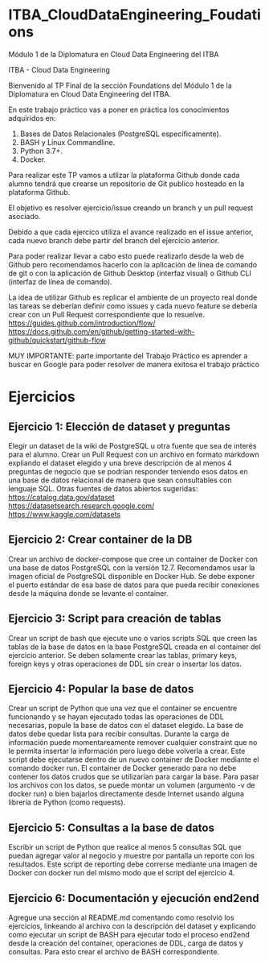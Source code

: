 # ITBA_CloudDataEngineering_Foudations
Módulo 1 de la Diplomatura en Cloud Data Engineering del ITBA

ITBA - Cloud Data Engineering

Bienvenido al TP Final de la sección Foundations del Módulo 1 de la Diplomatura en Cloud Data Engineering del ITBA.

En este trabajo práctico vas a poner en práctica los conocimientos adquiridos en:

1. Bases de Datos Relacionales (PostgreSQL específicamente).
2. BASH y Linux Commandline.
3. Python 3.7+.
4. Docker.

Para realizar este TP vamos a utlizar la plataforma Github donde cada alumno tendrá que crearse un repositorio de Git publico hosteado en la plataforma Github.

El objetivo es resolver ejercicio/issue creando un branch y un pull request asociado.

Debido a que cada ejercico utiliza el avance realizado en el issue anterior, cada nuevo branch debe partir del branch del ejercicio anterior.

Para poder realizar llevar a cabo esto puede realizarlo desde la web de Github pero recomendamos hacerlo con la aplicación de línea de comando de git o con la aplicación de Github Desktop (interfaz visual) o Github CLI (interfaz de línea de comando).

La idea de utilizar Github es replicar el ambiente de un proyecto real donde las tareas se deberían definir como issues y cada nuevo feature se debería crear con un Pull Request correspondiente que lo resuelve. https://guides.github.com/introduction/flow/ https://docs.github.com/en/github/getting-started-with-github/quickstart/github-flow

MUY IMPORTANTE: parte importante del Trabajo Práctico es aprender a buscar en Google para poder resolver de manera exitosa el trabajo práctico

# Ejercicios

## Ejercicio 1: Elección de dataset y preguntas

Elegir un dataset de la wiki de PostgreSQL  u otra fuente que sea de interés para el alumno.
Crear un Pull Request con un archivo en formato markdown expliando el dataset elegido y una breve descripción de al menos 4 preguntas de negocio que se podrían responder teniendo esos datos en una base de datos relacional de manera que sean consultables con lenguaje SQL.
Otras fuentes de datos abiertos sugeridas: https://catalog.data.gov/dataset https://datasetsearch.research.google.com/ https://www.kaggle.com/datasets

## Ejercicio 2: Crear container de la DB

Crear un archivo de docker-compose que cree un container de Docker con una base de datos PostgreSQL con la versión 12.7. Recomendamos usar la imagen oficial de PostgreSQL disponible en Docker Hub.
Se debe exponer el puerto estándar de esa base de datos para que pueda recibir conexiones desde la máquina donde se levante el container.

## Ejercicio 3: Script para creación de tablas

Crear un script de bash que ejecute uno o varios scripts SQL que creen las tablas de la base de datos en la base PostgreSQL creada en el container del ejercicio anterior.
Se deben solamente crear las tablas, primary keys, foreign keys y otras operaciones de DDL sin crear o insertar los datos.

## Ejercicio 4: Popular la base de datos

Crear un script de Python que una vez que el container se encuentre funcionando y se hayan ejecutado todas las operaciones de DDL necesarias, popule la base de datos con el dataset elegido.
La base de datos debe quedar lista para recibir consultas. Durante la carga de información puede momentareamente remover cualquier constraint que no le permita insertar la información pero luego debe volverla a crear.
Este script debe ejecutarse dentro de un nuevo container de Docker mediante el comando docker run.
El container de Docker generado para no debe contener los datos crudos que se utilizarían para cargar la base. Para pasar los archivos con los datos, se puede montar un volumen (argumento -v de docker run) o bien bajarlos directamente desde Internet usando alguna librería de Python (como requests).

## Ejercicio 5: Consultas a la base de datos

Escribir un script de Python que realice al menos 5 consultas SQL que puedan agregar valor al negocio y muestre por pantalla un reporte con los resultados.
Este script de reporting debe correrse mediante una imagen de Docker con docker run del mismo modo que el script del ejercicio 4.

## Ejercicio 6: Documentación y ejecución end2end

Agregue una sección al README.md comentando como resolvió los ejercicios, linkeando al archivo con la descripción del dataset y explicando como ejecutar un script de BASH para ejecutar todo el proceso end2end desde la creación del container, operaciones de DDL, carga de datos y consultas. Para esto crear el archivo de BASH correspondiente.
